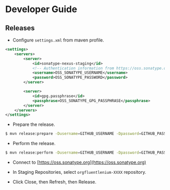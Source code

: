 Developer Guide
===============

Releases
---------

- Configure `settings.xml` from maven profile.

```xml
<settings>
    <servers>
        <server>
            <id>sonatype-nexus-staging</id>
            <!-- Authentication information from https://oss.sonatype.org -->
            <username>OSS_SONATYPE_USERNAME</username>
            <password>OSS_SONATYPE_PASSWORD</password>
        </server>

        <server>
            <id>gpg.passphrase</id>
            <passphrase>OSS_SONATYPE_GPG_PASSPHRASE</passphrase>
        </server>
    </servers>
</settings>
```

- Prepare the release.

```bash
$ mvn release:prepare -Dusername=GITHUB_USERNAME -Dpassword=GITHUB_PASSWORD
```

- Perform the release.

```bash
$ mvn release:perform -Dusername=GITHUB_USERNAME -Dpassword=GITHUB_PASSWORD
```

- Connect to [https://oss.sonatype.org](https://oss.sonatype.org)

- In Staging Repositories, select ```orgfluentlenium-XXXX``` repository.

- Click Close, then Refresh, then Release.
